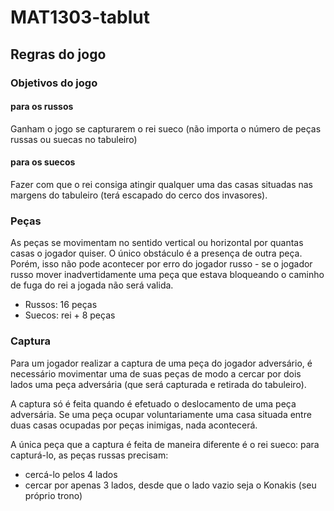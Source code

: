 # MAT1303-tablut

## Regras do jogo

### Objetivos do jogo
#### para os russos
Ganham o jogo se capturarem o rei sueco (não importa o número de peças russas ou suecas no tabuleiro)

#### para os suecos
Fazer com que o rei consiga atingir qualquer uma das casas situadas nas margens do tabuleiro (terá escapado do cerco dos invasores).

### Peças
As peças se movimentam no sentido vertical ou horizontal por quantas casas o jogador quiser. O único obstáculo  é a presença de outra peça. Porém, isso não pode acontecer por erro do jogador russo - se o jogador russo mover inadvertidamente uma peça que estava bloqueando o caminho de fuga do rei a jogada não será valida. 
- Russos: 16 peças
- Suecos: rei + 8 peças

### Captura
Para um jogador realizar a captura de uma peça do jogador adversário, é necessário movimentar uma de suas peças de modo a cercar por dois lados uma peça adversária (que será capturada e retirada do tabuleiro). 

A captura só é feita quando é efetuado o deslocamento de uma peça adversária. Se uma peça ocupar voluntariamente uma casa situada entre duas casas ocupadas por peças inimigas, nada acontecerá.

A única peça que a captura é feita de maneira diferente é o rei sueco: para capturá-lo, as peças russas precisam:
- cercá-lo pelos 4 lados
- cercar por apenas 3 lados, desde que o lado vazio seja o Konakis (seu próprio trono)
